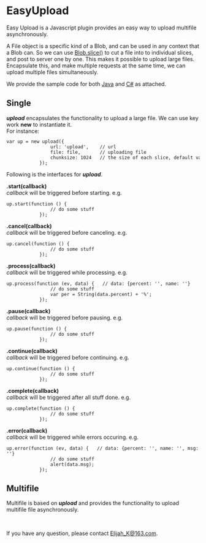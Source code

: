 # EasyUpload
Easy Upload is a Javascript plugin provides an easy way to upload multifile asynchronously. 
<p>
A File object is a specific kind of a Blob, and can be used in any context that a Blob can. 
So we can use <a href="https://developer.mozilla.org/en-US/docs/Web/API/Blob/slice">Blob.slice()</a> to cut a file into to individual slices, and post to server one by one. This makes it possible to upload large files.
<br />
Encapsulate this, and make multiple requests at the same time, we can upload multiple files simultaneously.
<p/>
<p>We provide the sample code for both <a href="https://github.com/ElijahKR/EasyUpload/blob/master/examples/Java_EasyUpload.rar">Java</a> and <a href="https://github.com/ElijahKR/EasyUpload/blob/master/examples/C%23_EasyUpload.rar">C#</a> as attached.</p>
<h2>Single</h2>
<strong><i>upload</i></strong> encapsulates the functionality to upload a large file. We can use key work <strong>new</strong> to instantiate it. 
<br />
For instance:
<code><pre>var up = new upload({
                url: 'upload',    // url
                file: file,       // uploading file
                chunksize: 1024   // the size of each slice, default value is 512 * 1024.
            });</pre></code>
<p>Following is the interfaces for <strong><i>upload</i></strong>.</p>
<p>
<strong>.start(callback)</strong>
<br />
<i>callback</i> will be triggered before starting. e.g.
<code><pre>up.start(function () {
                // do some stuff
            });</pre></code>
</p>

<p>
<strong>.cancel(callback)</strong>
<br />
<i>callback</i> will be triggered before canceling. e.g.
<code><pre>up.cancel(function () {
                // do some stuff
            });</pre></code>
</p>

<p>
<strong>.process(callback)</strong>
<br />
<i>callback</i> will be triggered while processing. e.g.
<code><pre>up.process(function (ev, data) {   // data: {percent: '', name: ''}
                // do some stuff
                var per = String(data.percent) + '%';
            });</pre></code>
</p>

<p>
<strong>.pause(callback)</strong>
<br />
<i>callback</i> will be triggered before pausing. e.g.
<code><pre>up.pause(function () {
                // do some stuff
            });</pre></code>
</p>

<p>
<strong>.continue(callback)</strong>
<br />
<i>callback</i> will be triggered before continuing. e.g.
<code><pre>up.continue(function () {
                // do some stuff
            });</pre></code>
</p>

<p>
<strong>.complete(callback)</strong>
<br />
<i>callback</i> will be triggered after all stuff done. e.g.
<code><pre>up.complete(function () {
                // do some stuff
            });</pre></code>
</p>

<p>
<strong>.error(callback)</strong>
<br />
<i>callback</i> will be triggered while errors occuring. e.g.
<code><pre>up.error(function (ev, data) {   // data: {percent: '', name: '', msg: ''}
                // do some stuff
                alert(data.msg);
            });</pre></code>
</p>

<h2>Multifile</h2>
<p>Multifile is based on <strong><i>upload</i></strong> and provides the functionality to upload multifile file asynchronously.</p>

<br />
<p>If you have any question, please contact <a href="mailto:Elijah_K@163.com">Elijah_K@163.com</a>.</p>

